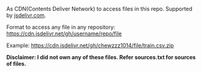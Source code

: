 


As CDN(Contents Deliver Network) to access files in this repo. Supported by [jsdelivr.com](https://www.jsdelivr.com/?docs=gh). 

Format to access any file in any repository: https://cdn.jsdelivr.net/gh/username/repo/file

Example: https://cdn.jsdelivr.net/gh/chewzzz1014/file/train.csv.zip

**Disclaimer: I did not own any of these files. Refer sources.txt for sources of files.**
